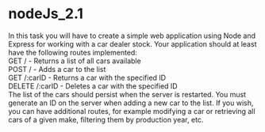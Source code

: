 # nodeJs_2.1
In this task you will have to create a simple web application using Node and Express for working with a car dealer stock. Your application should at least have the following routes implemented:
</br>
GET / - Returns a list of all cars available</br>
POST / - Adds a car to the list</br>
GET /:carID - Returns a car with the specified ID</br>
DELETE /:carID - Deletes a car with the specified ID</br>
The list of the cars should persist when the server is restarted. You must generate an ID on the server when adding a new car to the list. If you wish, you can have additional routes, for example modifying a car or retrieving all cars of a given make, filtering them by production year, etc.
